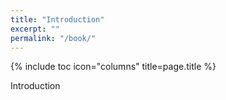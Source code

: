 ```yaml
---
title: "Introduction"
excerpt: ""
permalink: "/book/"
---
```


{% include toc icon="columns" title=page.title %}

Introduction
